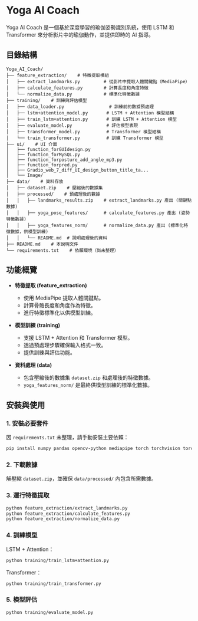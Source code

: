 # Yoga AI Coach

Yoga AI Coach 是一個基於深度學習的瑜伽姿勢識別系統，使用 LSTM 和 Transformer 來分析影片中的瑜伽動作，並提供即時的 AI 指導。

## 目錄結構
```
Yoga_AI_Coach/
├── feature_extraction/    # 特徵提取模組
│   ├── extract_landmarks.py         # 從影片中提取人體關鍵點（MediaPipe）
│   ├── calculate_features.py        # 計算長度和角度特徵
│   └── normalize_data.py            # 標準化特徵數據
├── training/    # 訓練與評估模型
│   ├── data_loader.py                 # 訓練前的數據預處理
│   ├── lstm+attention_model.py       # LSTM + Attention 模型結構
│   ├── train_lstm+attention.py       # 訓練 LSTM + Attention 模型
│   ├── evaluate_model.py             # 評估模型表現
│   ├── transformer_model.py          # Transformer 模型結構
│   └── train_transformer.py          # 訓練 Transformer 模型
├── ui/    # UI 介面
│   ├── function_forGUIdesign.py
│   ├── function_forMySQL.py
│   ├── function_forposture_add_angle_mp3.py
│   ├── function_forpred.py
│   ├── Gradio_web_7_diff_UI_design_button_title_ta...
│   └── Image/
├── data/    # 資料存放
│   ├── dataset.zip    # 壓縮後的數據集
│   ├── processed/    # 預處理後的數據
│   │   ├── landmarks_results.zip    # extract_landmarks.py 產出 (關鍵點數據)
│   │   ├── yoga_pose_features/      # calculate_features.py 產出 (姿勢特徵數據)
│   │   ├── yoga_features_norm/      # normalize_data.py 產出 (標準化特徵數據，供模型訓練)
│   │   └── README.md  # 說明處理後的資料
├── README.md    # 本說明文件
└── requirements.txt    # 依賴環境（尚未整理）
```

## 功能概覽
- **特徵提取 (feature_extraction)**
  - 使用 MediaPipe 提取人體關鍵點。
  - 計算骨骼長度和角度作為特徵。
  - 進行特徵標準化以供模型訓練。

- **模型訓練 (training)**
  - 支援 LSTM + Attention 和 Transformer 模型。
  - 透過預處理步驟確保輸入格式一致。
  - 提供訓練與評估功能。

- **資料處理 (data)**
  - 包含壓縮後的數據集 `dataset.zip` 和處理後的特徵數據。
  - `yoga_features_norm/` 是最終供模型訓練的標準化數據。

## 安裝與使用

### **1. 安裝必要套件**
因 `requirements.txt` 未整理，請手動安裝主要依賴：
```bash
pip install numpy pandas opencv-python mediapipe torch torchvision torchaudio
```

### **2. 下載數據**
解壓縮 `dataset.zip`，並確保 `data/processed/` 內包含所需數據。

### **3. 運行特徵提取**
```bash
python feature_extraction/extract_landmarks.py
python feature_extraction/calculate_features.py
python feature_extraction/normalize_data.py
```

### **4. 訓練模型**
LSTM + Attention：
```bash
python training/train_lstm+attention.py
```
Transformer：
```bash
python training/train_transformer.py
```

### **5. 模型評估**
```bash
python training/evaluate_model.py
```
